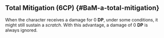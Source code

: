 ## Total Mitigation (6CP) {#BaM-a-total-mitigation}

When the character receives a damage for 0 **DP**, under some conditions,
it might still sustain a _scratch_. With this advantage, a damage of 0 **DP**
is always ignored. 
